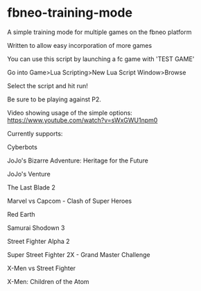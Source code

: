 # fbneo-training-mode
A simple training mode for multiple games on the fbneo platform

Written to allow easy incorporation of more games

You can use this script by launching a fc game with 'TEST GAME'

Go into Game>Lua Scripting>New Lua Script Window>Browse

Select the script and hit run!

Be sure to be playing against P2.


Video showing usage of the simple options: https://www.youtube.com/watch?v=sWxGWU1npm0


Currently supports:

Cyberbots

JoJo's Bizarre Adventure: Heritage for the Future

JoJo's Venture

The Last Blade 2

Marvel vs Capcom - Clash of Super Heroes

Red Earth

Samurai Shodown 3

Street Fighter Alpha 2

Super Street Fighter 2X - Grand Master Challenge

X-Men vs Street Fighter

X-Men: Children of the Atom
